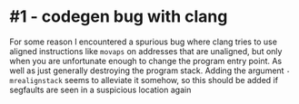# #1 - codegen bug with clang
For some reason  I encountered a spurious  bug where clang tries  to use aligned
instructions like  `movaps` on addresses that  are unaligned, but only  when you
are  unfortunate enough  to change  the program  entry point.   As well  as just
generally destroying  the program  stack.  Adding the  argument `-mrealignstack`
seems to alleviate it somehow, so this  should be added if segfaults are seen in
a suspicious location again
